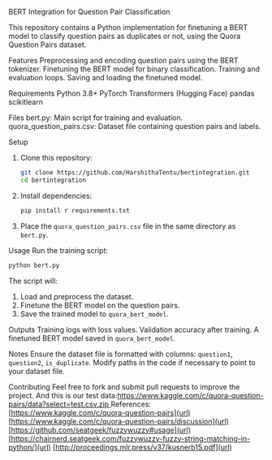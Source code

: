 


 BERT Integration for Question Pair Classification

This repository contains a Python implementation for finetuning a BERT model to classify question pairs as duplicates or not, using the Quora Question Pairs dataset.

 Features
 Preprocessing and encoding question pairs using the BERT tokenizer.
 Finetuning the BERT model for binary classification.
 Training and evaluation loops.
 Saving and loading the finetuned model.

 Requirements
 Python 3.8+
 PyTorch
 Transformers (Hugging Face)
 pandas
 scikitlearn

 Files
 bert.py: Main script for training and evaluation.
 quora_question_pairs.csv: Dataset file containing question pairs and labels.

 Setup
1. Clone this repository:
   ```bash
   git clone https://github.com/HarshithaTentu/bertintegration.git
   cd bertintegration
   ```

2. Install dependencies:
   ```bash
   pip install r requirements.txt
   ```

3. Place the `quora_question_pairs.csv` file in the same directory as `bert.py`.

 Usage
Run the training script:
```bash
python bert.py
```

The script will:
1. Load and preprocess the dataset.
2. Finetune the BERT model on the question pairs.
3. Save the trained model to `quora_bert_model`.

 Outputs
 Training logs with loss values.
 Validation accuracy after training.
 A finetuned BERT model saved in `quora_bert_model`.

 Notes
 Ensure the dataset file is formatted with columns: `question1`, `question2`, `is_duplicate`.
 Modify paths in the code if necessary to point to your dataset file.

 Contributing
Feel free to fork and submit pull requests to improve the project.
And this is our test data:[https://www.kaggle.com/c/quora-question-pairs/data?select=test.csv.zip
](url)
References:
[https://www.kaggle.com/c/quora-question-pairs](url)
[https://www.kaggle.com/c/quora-question-pairs/discussion](url)
[https://github.com/seatgeek/fuzzywuzzy#usage](url)
[https://chairnerd.seatgeek.com/fuzzywuzzy-fuzzy-string-matching-in-python/](url)
[http://proceedings.mlr.press/v37/kusnerb15.pdf](url)

